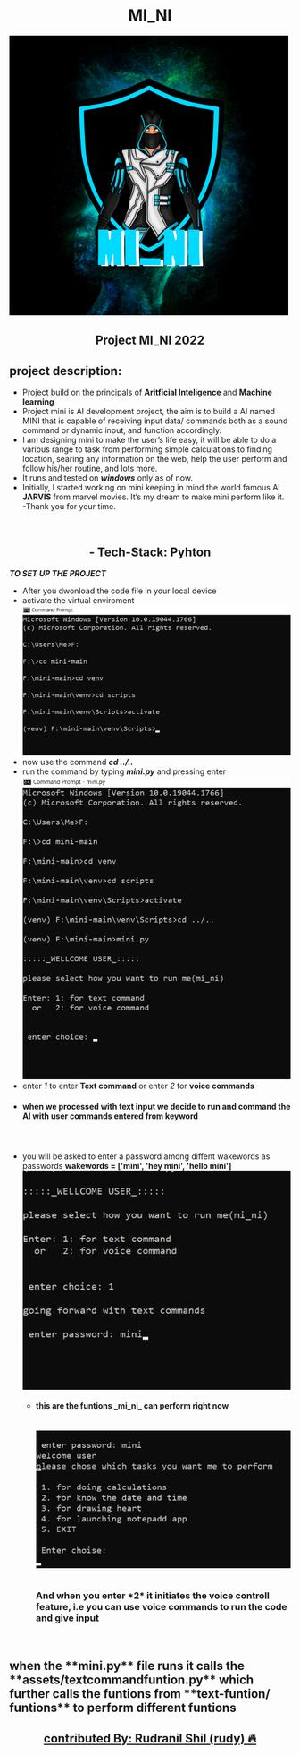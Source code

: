 ### <h1 align="center">MI_NI</h1>

<img src="images/mini.png" style="align:center; size:100px">

<h2 align="center"> Project MI_NI 2022</h2>

## project description:

- Project build on the principals of **Aritficial Inteligence** and **Machine learning**
- Project mini is AI development project, the aim is to build a AI named MINI that is capable of receiving input data/ commands both as a sound command or dynamic input, and function accordingly.
  <br>
- I am designing mini to make the user’s life easy, it will be able to do a various range to task from performing simple calculations to finding location, searing any information on the web, help the user perform and follow his/her routine, and lots more.
- It runs and tested on **_windows_** only as of now.
- Initially, I started working on mini keeping in mind the world famous AI **JARVIS** from marvel movies. It’s my dream to make mini perform like it.
  <br>
  -Thank you for your time.

<br>
<h2 align="center"> - Tech-Stack:  Pyhton</h2>

**_TO SET UP THE PROJECT_**

- After you dwonload the code file in your local device
- activate the virtual enviroment
  <br>
  <img src="images/photo1.png">
  <br>
- now use the command **_cd ../.._**
- run the command by typing **_mini.py_** and pressing enter
  <br>
  <img src="images/photo3.png">
  <br>
- enter _1_ to enter **Text command** or enter _2_ for **voice commands**
  <br>
- <h4> when we processed with text input we decide to run and command the AI with user commands entered from keyword<h4>
  <br>
- you will be asked to enter a password among diffent wakewords as passwords
  **wakewords = ['mini', 'hey mini', 'hello mini']**
  <br>
  <img align="center" src="images/photo4.png">
  <br>
  - <div><h4>this are the funtions _mi_ni_ can perform right now</h4></div>
    <br>
        <img align="center" src="images/photo5.png">
    <br>
    <br>
    <h3>And when you enter *2* it initiates the voice controll feature, i.e you can use voice commands to run the code and give input </h3>

<br>
<div><h2>when the **mini.py** file runs it calls the **assets/textcommandfuntion.py** which further calls the funtions from **text-funtion/ funtions** to perform different funtions</h2></div>

## <a href="https://rudranilshil.me/"><div align="center"> contributed By: Rudranil Shil (rudy) 🔥</div></a>
